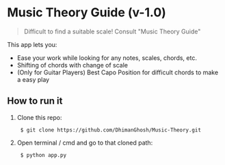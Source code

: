 # Music Theory Guide (v-1.0)
> Difficult to find a suitable scale! Consult "Music Theory Guide"

This app lets you:
- Ease your work while looking for any notes, scales, chords, etc.
- Shifting of chords with change of scale
- (Only for Guitar Players) Best Capo Position for difficult chords to make a easy play

## How to run it

1. Clone this repo:

		$ git clone https://github.com/DhimanGhosh/Music-Theory.git


2. Open terminal / cmd and go to that cloned path:

		$ python app.py


